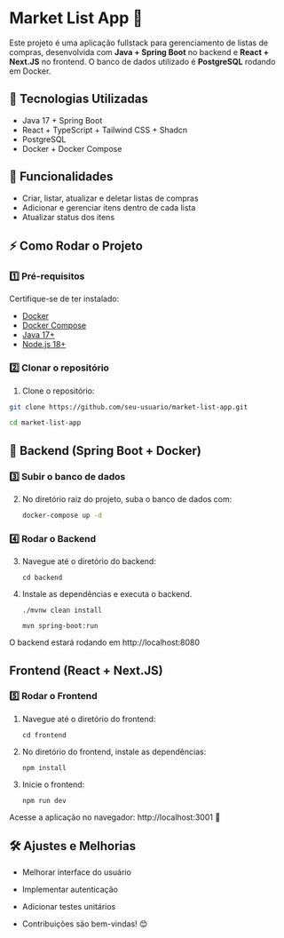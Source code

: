 # Market List App 🛒

Este projeto é uma aplicação fullstack para gerenciamento de listas de 
compras, desenvolvida com **Java + Spring Boot** no backend e **React + Next.JS** 
no frontend. O banco de dados utilizado é **PostgreSQL** rodando em Docker.

## 🚀 Tecnologias Utilizadas
- Java 17 + Spring Boot
- React + TypeScript + Tailwind CSS + Shadcn
- PostgreSQL 
- Docker + Docker Compose

## 📌 Funcionalidades
- Criar, listar, atualizar e deletar listas de compras
- Adicionar e gerenciar itens dentro de cada lista
- Atualizar status dos itens

## ⚡ Como Rodar o Projeto

### 1️⃣ Pré-requisitos

Certifique-se de ter instalado:

- [Docker](https://www.docker.com/)
- [Docker Compose](https://docs.docker.com/compose/)
- [Java 17+](https://www.oracle.com/java/technologies/javase/jdk17-archive-downloads.html)
- [Node.js 18+](https://nodejs.org/)

### 2️⃣ Clonar o repositório
1. Clone o repositório:
```sh
git clone https://github.com/seu-usuario/market-list-app.git

cd market-list-app
```

## 🔹 Backend (Spring Boot + Docker)
### 3️⃣ Subir o banco de dados
2. No diretório raiz do projeto, suba o banco de dados com:
   ```sh
   docker-compose up -d
    ```
### 4️⃣ Rodar o Backend
3. Navegue até o diretório do backend:
    ```
    cd backend
    ```
3. Instale as dependências e executa o backend.
    ```
   ./mvnw clean install

   mvn spring-boot:run
   ```
O backend estará rodando em http://localhost:8080

## Frontend (React + Next.JS)
### 5️⃣ Rodar o Frontend
1. Navegue até o diretório do frontend:
    ```
   cd frontend
    ```
2. No diretório do frontend, instale as dependências:
    ```
    npm install
    ```
3. Inicie o frontend:
    ```
    npm run dev
    ```
Acesse a aplicação no navegador: http://localhost:3001 🚀

## 🛠️ Ajustes e Melhorias

- Melhorar interface do usuário

- Implementar autenticação

- Adicionar testes unitários

- Contribuições são bem-vindas! 😊